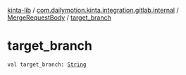 [kinta-lib](../../index.md) / [com.dailymotion.kinta.integration.gitlab.internal](../index.md) / [MergeRequestBody](index.md) / [target_branch](./target_branch.md)

# target_branch

`val target_branch: `[`String`](https://kotlinlang.org/api/latest/jvm/stdlib/kotlin/-string/index.html)